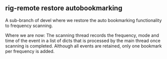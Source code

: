rig-remote restore autobookmarking
-------------------------------

A sub-branch of devel where we restore the auto bookmarking functionality to frequency scanning.

Where we are now:
The scanning thread records the frequency, mode and time of the event in a list of dicts
that is processed by the main thread once scanning is completed. Although all events are retained,
only one bookmark per frequency is added.

